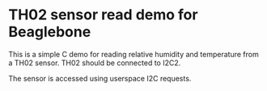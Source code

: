 # TH02 sensor read demo for Beaglebone

This is a simple C demo for reading relative humidity and temperature from a TH02 sensor. TH02 should be connected to I2C2. 

The sensor is accessed using userspace I2C requests.
